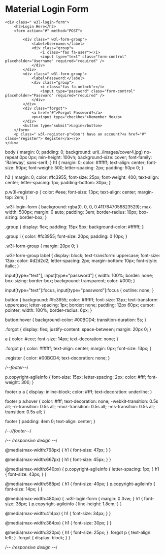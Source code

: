 <h1>Material Login Form</h1>
<!---728x90--->

    <div class=" w3l-login-form">
        <h2>Login Here</h2>
        <form action="#" method="POST">

            <div class=" w3l-form-group">
                <label>Username:</label>
                <div class="group">
                    <i class="fas fa-user"></i>
                    <input type="text" class="form-control" placeholder="Username" required="required" />
                </div>
            </div>
            <div class=" w3l-form-group">
                <label>Password:</label>
                <div class="group">
                    <i class="fas fa-unlock"></i>
                    <input type="password" class="form-control" placeholder="Password" required="required" />
                </div>
            </div>
            <div class="forgot">
                <a href="#">Forgot Password?</a>
                <p><input type="checkbox">Remember Me</p>
            </div>
            <button type="submit">Login</button>
        </form>
        <p class=" w3l-register-p">Don't have an account?<a href="#" class="register"> Register</a></p>
    </div>
<!---728x90--->


body {
    margin: 0;
    padding: 0;
    background: url(../images/cover4.jpg) no-repeat 0px 0px;
    min-height: 100vh;
    background-size: cover;
    font-family: 'Raleway', sans-serif;
}
h1 {
    margin: 0;
    color: #ffffff;
    text-align: center;
    font-size: 50px;
    font-weight: 500;
    letter-spacing: 2px;
    padding: 50px 0;
}

h2 {
    margin: 0;
    color: #fc3955;
    font-size: 25px;
    font-weight: 400;
    text-align: center;
    letter-spacing: 1px;
    padding-bottom: 30px;
}

p.w3l-register-p {
    color: #eee;
    font-size: 13px;
    text-align: center;
    margin-top: 2em;
}

.w3l-login-form {
    background: rgba(0, 0, 0, 0.4117647058823529);
    max-width: 500px;
    margin: 0 auto;
    padding: 3em;
    border-radius: 10px;
    box-sizing: border-box;
}

.group {
    display: flex;
    padding: 15px 5px;
    background-color: #ffffff;
}

.group i {
    color: #fc3955;
    font-size: 20px;
    padding: 0 10px;
}

.w3l-form-group {
    margin: 20px 0;
}

.w3l-form-group label {
    display: block;
    text-transform: uppercase;
    font-size: 13px;
    color: #d2d2d2;
    letter-spacing: 2px;
    margin-bottom: 10px;
    font-style: italic;
}

input[type="text"],
input[type="password"] {
    width: 100%;
    border: none;
    box-sizing: border-box;
    background: transparent;
    color: #000;
}

input[type="text"]:focus,
input[type="password"]:focus {
    outline: none;
}

button {
    background: #fc3955;
    color: #ffffff;
    font-size: 13px;
    text-transform: uppercase;
    letter-spacing: 1px;
    border: none;
    padding: 12px 60px;
    cursor: pointer;
    width: 100%;
    border-radius: 6px;
}

button:hover {
    background-color: #00BCD4;
    transition-duration: 5s;
}

.forgot {
    display: flex;
    justify-content: space-between;
    margin: 20px 0;
}

a {
    color: #eee;
    font-size: 14px;
    text-decoration: none;
}

.forgot p {
    color: #ffffff;
    text-align: center;
    margin: 0px;
	font-size: 13px;
}

.register {
    color: #00BCD4;
    text-decoration: none;
}

/*--footer--*/

p.copyright-agileinfo {
    font-size: 15px;
    letter-spacing: 2px;
    color: #fff;
    font-weight: 300;
}

footer p a {
    display: inline-block;
    color: #fff;
    text-decoration: underline;
}

footer p a:hover {
    color: #fff;
    text-decoration: none;
    -webkit-transition: 0.5s all;
    -o-transition: 0.5s all;
    -moz-transition: 0.5s all;
    -ms-transition: 0.5s all;
    transition: 0.5s all;
}

footer {
    padding: 4em 0;
    text-align: center;
}


/*--//footer--*/

/*-- /responsive design --*/

@media(max-width:768px) {
    h1 {
        font-size: 47px;
    }
}

@media(max-width:667px) {
    h1 {
        font-size: 45px;
    }
}

@media(max-width:640px) {
    p.copyright-agileinfo {
        letter-spacing: 1px;
    }
    h1 {
        font-size: 43px;
    }
}

@media(max-width:568px) {
    h1 {
        font-size: 40px;
    }
    p.copyright-agileinfo {
        font-size: 14px;
    }
}

@media(max-width:480px) {
    .w3l-login-form {
    margin: 0 3vw;
}
    h1 {
        font-size: 38px;
    }
    p.copyright-agileinfo {
        line-height: 1.8em;
    }
}

@media(max-width:414px) {
    h1 {
        font-size: 34px;
    }
}

@media(max-width:384px) {
    h1 {
        font-size: 30px;
    }
}

@media(max-width:320px) {
    h1 {
        font-size: 25px;
    }
    .forgot p {
        text-align: left;
    }
    .forgot {
        display: block;
    }
}

/*-- /responsive design --*/
